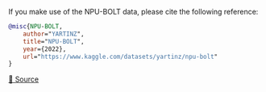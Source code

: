 If you make use of the NPU-BOLT data, please cite the following reference:

``` bibtex 
@misc{NPU-BOLT,
	author="YARTINZ",
	title="NPU-BOLT",
	year={2022},
	url="https://www.kaggle.com/datasets/yartinz/npu-bolt"
}
```

[🔗 Source](https://www.kaggle.com/datasets/yartinz/npu-bolt)
